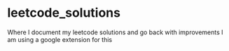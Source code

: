 # leetcode_solutions
Where I document my leetcode solutions and go back with improvements
I am using a google extension for this

